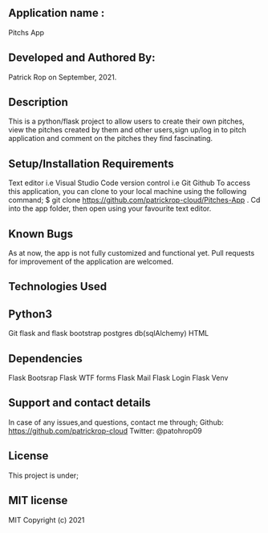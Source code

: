 ## Application name :

Pitchs App

## Developed and Authored By:

Patrick Rop on September, 2021.

## Description

This is a python/flask project to allow users to create their own pitches, view the pitches created by them and other users,sign up/log in to pitch application and comment on the pitches they find fascinating. 

## Setup/Installation Requirements

Text editor i.e Visual Studio Code version control i.e Git Github To access this application, you can clone to your local machine using the following command; $ git clone https://github.com/patrickrop-cloud/Pitches-App . Cd into the app folder, then open using your favourite text editor.

## Known Bugs

As at now, the app is not fully customized and functional yet. Pull requests for improvement of the application are welcomed.

## Technologies Used

## Python3
Git
flask and flask bootstrap
postgres db(sqlAlchemy)
HTML

## Dependencies

Flask Bootsrap
Flask WTF forms
Flask Mail
Flask Login
Flask Venv

## Support and contact details

In case of any issues,and questions, contact me through;
Github: https://github.com/patrickrop-cloud
Twitter: @patohrop09

## License

This project is under;

## MIT license

MIT Copyright (c) 2021 

